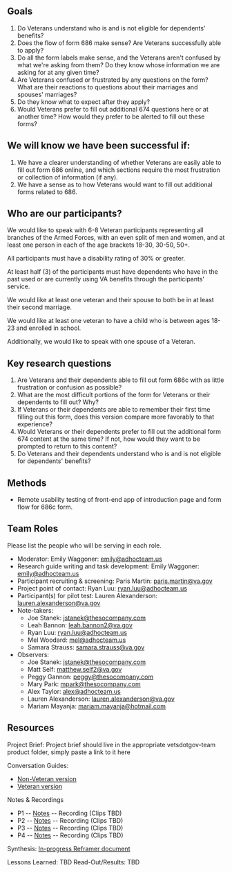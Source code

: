 ## Goals

1. Do Veterans understand who is and is not eligible for dependents' benefits?
2. Does the flow of form 686 make sense? Are Veterans successfully able to apply?
3. Do all the form labels make sense, and the Veterans aren't confused by what we're asking from them? Do they know whose information we are asking for at any given time?
4. Are Veterans confused or frustrated by any questions on the form? What are their reactions to questions about their marriages and spouses' marriages?
5. Do they know what to expect after they apply?
6. Would Veterans prefer to fill out additional 674 questions here or at another time? How would they prefer to be alerted to fill out these forms?

## We will know we have been successful if:

1. We have a clearer understanding of whether Veterans are easily able to fill out form 686 online, and which sections require the most frustration or collection of information (if any).
2. We have a sense as to how Veterans would want to fill out additional forms related to 686.

## Who are our participants?

We would like to speak with 6-8 Veteran participants representing all branches of the Armed Forces, with an even split of men and women, and at least one person in each of the age brackets 18-30, 30-50, 50+.

All participants must have a disability rating of 30% or greater.

At least half (3) of the participants must have dependents who have in the past used or are currently using VA benefits through the participants' service.

We would like at least one veteran and their spouse to both be in at least their second marriage.

We would like at least one veteran to have a child who is between ages 18-23 and enrolled in school.

Additionally, we would like to speak with one spouse of a Veteran.

## Key research questions

1. Are Veterans and their dependents able to fill out form 686c with as little frustration or confusion as possible?
2. What are the most difficult portions of the form for Veterans or their dependents to fill out? Why?
3. If Veterans or their dependents are able to remember their first time filling out this form, does this version compare more favorably to that experience?
4. Would Veterans or their dependents prefer to fill out the additional form 674 content at the same time? If not, how would they want to be prompted to return to this content?
5. Do Veterans and their dependents understand who is and is not eligible for dependents' benefits?

## Methods

- Remote usability testing of front-end app of introduction page and form flow for 686c form.

## Team Roles
Please list the people who will be serving in each role.

- Moderator: Emily Waggoner: emily@adhocteam.us
- Research guide writing and task development: Emily Waggoner: emily@adhocteam.us
- Participant recruiting & screening: Paris Martin: paris.martin@va.gov
- Project point of contact: Ryan Luu: ryan.luu@adhocteam.us
- Participant(s) for pilot test: Lauren Alexanderson: lauren.alexanderson@va.gov
- Note-takers: 
  - Joe Stanek: jstanek@thesocompany.com
  - Leah Bannon: leah.bannon2@va.gov
  - Ryan Luu: ryan.luu@adhocteam.us 
  - Mel Woodard: mel@adhocteam.us
  - Samara Strauss: samara.strauss@va.gov
- Observers: 
  - Joe Stanek: jstanek@thesocompany.com
  - Matt Self: matthew.self2@va.gov
  - Peggy Gannon: peggy@thesocompany.com
  - Mary Park: mpark@thesocompany.com
  - Alex Taylor: alex@adhocteam.us
  - Lauren Alexanderson: lauren.alexanderson@va.gov
  - Mariam Mayanja: mariam.mayanja@hotmail.com
  
## Resources
Project Brief: Project brief should live in the appropriate vetsdotgov-team product folder, simply paste a link to it here

Conversation Guides:
- [Non-Veteran version](https://github.com/department-of-veterans-affairs/vets.gov-team/blob/master/Products/Disability/Declare%20Dependent%20686/Design/Usability%20Research%20June%202018/686%20Conversation%20Guide%20-%20Non-Veteran%20version.md)
- [Veteran version](https://github.com/department-of-veterans-affairs/vets.gov-team/blob/master/Products/Disability/Declare%20Dependent%20686/Design/Usability%20Research%20June%202018/686%20Conversation%20Guide%20-%20Veteran%20version.md)

Notes & Recordings
- P1
-- [Notes](https://github.com/department-of-veterans-affairs/vets.gov-team/blob/master/Products/Disability/Declare%20Dependent%20686/Design/Usability%20Research%20June%202018/P1%20Verbatim%20Observer%20Notes.md)
-- Recording (Clips TBD)
- P2
-- [Notes](https://github.com/department-of-veterans-affairs/vets.gov-team/blob/master/Products/Disability/Declare%20Dependent%20686/Design/Usability%20Research%20June%202018/P2.md)
-- Recording (Clips TBD)
- P3
-- [Notes](https://github.com/department-of-veterans-affairs/vets.gov-team/blob/master/Products/Disability/Declare%20Dependent%20686/Design/Usability%20Research%20June%202018/P3_6.18.18_1400.docx)
-- Recording (Clips TBD)
- P4
-- [Notes](https://github.com/department-of-veterans-affairs/vets.gov-team/blob/master/Products/Disability/Declare%20Dependent%20686/Design/Usability%20Research%20June%202018/p4_notes.md)
-- Recording (Clips TBD)

Synthesis: [In-progress Reframer document](https://www.optimalworkshop.com/a/adhoc/reframer/projects/126bc333-dc7d-41ee-a5a6-d438f6c7c43e)

Lessons Learned: TBD
Read-Out/Results: TBD
